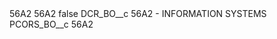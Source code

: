 <?xml version="1.0" encoding="UTF-8"?>
<CustomMetadata xmlns="http://soap.sforce.com/2006/04/metadata" xmlns:xsi="http://www.w3.org/2001/XMLSchema-instance" xmlns:xsd="http://www.w3.org/2001/XMLSchema">
    <description>56A2</description>
    <label>56A2</label>
    <protected>false</protected>
    <values>
        <field>DCR_BO__c</field>
        <value xsi:type="xsd:string">56A2 - INFORMATION SYSTEMS</value>
    </values>
    <values>
        <field>PCORS_BO__c</field>
        <value xsi:type="xsd:string">56A2</value>
    </values>
</CustomMetadata>
